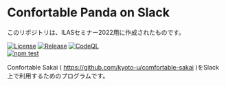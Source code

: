 # Confortable Panda on Slack
このリポジトリは、ILASセミナー2022用に作成されたものです。

[![License](https://img.shields.io/github/license/kyoto-u/ilas2022?color=orange)](https://github.com/kyoto-u/ilas2022/blob/master/LICENSE)
[![Release](https://img.shields.io/github/v/release/kyoto-u/ilas2022?include_prereleases)](https://github.com/kyoto-u/ilas2022/releases)
[![CodeQL](https://github.com/kyoto-u/ilas2022/actions/workflows/codeql-analysis.yml/badge.svg)](https://github.com/kyoto-u/ilas2022/actions/workflows/codeql-analysis.yml)  
[![npm test](https://github.com/kyoto-u/ilas2022/actions/workflows/npm_tests.yml/badge.svg)](https://github.com/kyoto-u/ilas2022/actions/workflows/npm_tests.yml)

Confortable Sakai ( https://github.com/kyoto-u/comfortable-sakai )をSlack上で利用するためのプログラムです。 

## 
